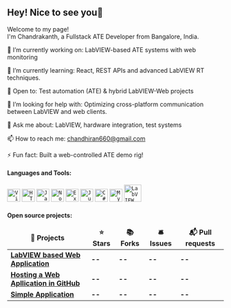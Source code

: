 ## Hey! Nice to see you👋

Welcome to my page!  
I'm Chandrakanth, a Fullstack ATE Developer from Bangalore, India.

🔭 I’m currently working on: LabVIEW-based ATE systems with web monitoring 

🌱 I’m currently learning: React, REST APIs and advanced LabVIEW RT techniques.

👯 Open to: Test automation (ATE) & hybrid LabVIEW-Web projects

🤔 I’m looking for help with:  Optimizing cross-platform communication between LabVIEW and web clients.

💬 Ask me about:  LabVIEW, hardware integration, test systems 

📫 How to reach me: chandhiran660@gmail.com

⚡ Fun fact: Built a web-controlled ATE demo rig!

 
#### Languages and Tools:
<div align="left">
	<code><img width="30" src="https://raw.githubusercontent.com/marwin1991/profile-technology-icons/refs/heads/main/icons/visual_studio_code.png" alt="Visual Studio Code" title="Visual Studio Code"/></code>
	<code><img width="30" src="https://raw.githubusercontent.com/marwin1991/profile-technology-icons/refs/heads/main/icons/html.png" alt="HTML" title="HTML"/></code>
	<code><img width="30" src="https://raw.githubusercontent.com/marwin1991/profile-technology-icons/refs/heads/main/icons/javascript.png" alt="JavaScript" title="JavaScript"/></code>
	<code><img width="30" src="https://raw.githubusercontent.com/marwin1991/profile-technology-icons/refs/heads/main/icons/node_js.png" alt="Node.js" title="Node.js"/></code>
	<code><img width="30" src="https://raw.githubusercontent.com/marwin1991/profile-technology-icons/refs/heads/main/icons/express.png" alt="Express" title="Express"/></code>
  <code><img width="30" src="https://raw.githubusercontent.com/marwin1991/profile-technology-icons/refs/heads/main/icons/jupyter_notebook.png" alt="Jupyter Notebook" title="Jupyter Notebook"/></code>
	<code><img width="30" src="https://raw.githubusercontent.com/marwin1991/profile-technology-icons/refs/heads/main/icons/c%23.png" alt="C#" title="C#"/></code>
	<code><img width="30" src="https://raw.githubusercontent.com/marwin1991/profile-technology-icons/refs/heads/main/icons/mysql.png" alt="MySQL" title="MySQL"/></code>
	<code><img width="40" src="https://user-images.githubusercontent.com/57252765/72805263-bcc17000-3c52-11ea-988c-b4125a068cac.png" alt="LabVIEW" title="LabVIEW"/></code>
</div>

#### Open source projects:
<table>
  <thead align="center">
    <tr>
      <td><b>🎁 Projects</b></td>
      <td><b>⭐ Stars</b></td>
      <td><b>📚 Forks</b></td>
      <td><b>🛎 Issues</b></td>
      <td><b>📬 Pull requests</b></td>
    </tr>
  </thead>
  <tbody>
    <tr>
      <td><a href="https://github.com/Chandhir/LabVIEW-Based-We-Application.git"><b>LabVIEW based Web Application</b></a></td>
      <td><a target="_blank" rel="noopener noreferrer nofollow"><b>--</b></a></td>
      <td><a target="_blank" rel="noopener noreferrer nofollow" ><b>--</b></a></td>
      <td><a target="_blank" rel="noopener noreferrer nofollow" ><b>--</b></a></td>
      <td><a target="_blank" rel="noopener noreferrer nofollow" ></a><b>--</b></a></td>
    </tr>
	<tr>
      <td><a href="https://github.com/Chandhir/Web-Application-2.git"><b>Hosting a Web Apllication in GitHub</b></a></td>
      <td><a target="_blank" rel="noopener noreferrer nofollow"><b>--</b></a></td>
      <td><a target="_blank" rel="noopener noreferrer nofollow" ><b>--</b></a></td>
      <td><a target="_blank" rel="noopener noreferrer nofollow" ><b>--</b></a></td>
      <td><a target="_blank" rel="noopener noreferrer nofollow" ></a><b>--</b></a></td>
    </tr>
	<tr>
      <td><a href="https://github.com/Chandhir/Simple_App1.git"><b>Simple Application</b></a></td>
      <td><a target="_blank" rel="noopener noreferrer nofollow"><b>--</b></a></td>
      <td><a target="_blank" rel="noopener noreferrer nofollow" ><b>--</b></a></td>
      <td><a target="_blank" rel="noopener noreferrer nofollow" ><b>--</b></a></td>
      <td><a target="_blank" rel="noopener noreferrer nofollow" ></a><b>--</b></a></td>
    </tr>
  </tbody>
</table>
<!--
**Chandhir/Chandhir** is a ✨ _special_ ✨ repository because its `README.md` (this file) appears on your GitHub profile.

Here are some ideas to get you started:

- 🔭 I’m currently working on ...
- 🌱 I’m currently learning ...
- 👯 I’m looking to collaborate on ...
- 🤔 I’m looking for help with ...
- 💬 Ask me about ...
- 📫 How to reach me: ...
- 😄 Pronouns: ...
- ⚡ Fun fact: ...
-->
